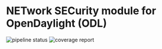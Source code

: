 # NETwork SECurity module for OpenDaylight (ODL)

![pipeline status](https://gitlab.com/cassiogt/trafficsec/badges/master/pipeline.svg) ![coverage report](https://gitlab.com/cassiogt/trafficsec/badges/master/coverage.svg)
